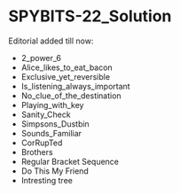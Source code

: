 # SPYBITS-22_Solution


Editorial added till now:
* 2_power_6
* Alice_likes_to_eat_bacon
* Exclusive_yet_reversible
* Is_listening_always_important
* No_clue_of_the_destination
* Playing_with_key
* Sanity_Check
* Simpsons_Dustbin
* Sounds_Familiar
* CorRupTed
* Brothers
* Regular Bracket Sequence
* Do This My Friend
* Intresting tree

